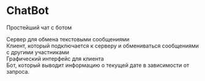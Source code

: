 # ChatBot
Простейший чат с ботом

Сервер для обмена текстовыми сообщениями <br/>
Клиент, который подключается к серверу и обмениваться сообщениями с другими участниками <br/>
Графический интерфейс для клиента <br/>
Бот, который выводит информацию о текущей дате в зависимости от запроса. <br/>
